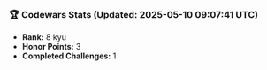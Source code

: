 ### 🏆 Codewars Stats (Updated: 2025-05-10 09:07:41 UTC)

- **Rank:** 8 kyu
- **Honor Points:** 3
- **Completed Challenges:** 1

